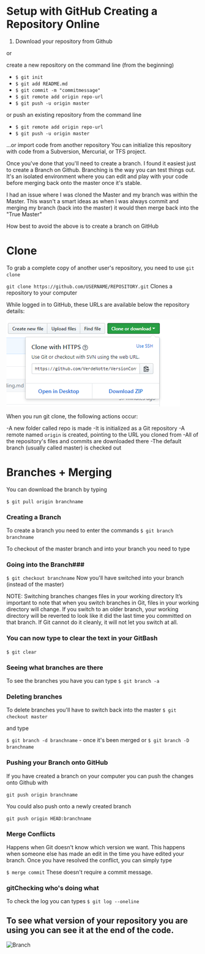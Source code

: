 # Setup with GitHub Creating a Repository Online

1) Download your repository from Github

or

create a new repository on the command line (from the beginning)

- `$ git init`
- `$ git add README.md`
- `$ git commit -m "commitmessage" `
- `$ git remote add origin repo-url`
- `$ git push -u origin master`

or push an existing repository from the command line

- `$ git remote add origin repo-url`
- `$ git push -u origin master`

…or import code from another repository
You can initialize this repository with code from a Subversion, Mercurial, or TFS project.


Once you've done that you'll need to create a branch. I found it easiest just to create a Branch on Github. Branching is the way you can test things out. It's an isolated environment where you can edit and play with your code before merging back onto the master once it's stable.

I had an issue where I was cloned the Master and my branch was within the Master. This wasn't a smart ideas as when I was always commit and merging my branch (back into the master) it would then merge back into the "True Master"

How best to avoid the above is to create a branch on GitHub


# Clone
To grab a complete copy of another user's repository, you need to use `git clone`

`git clone https://github.com/USERNAME/REPOSITORY.git`
Clones a repository to your computer

While logged in to GitHub, these URLs are available below the repository details:

![Clone](https://github.com/VerdeNotte/VersionControl-Git-Github/blob/master/Clone.PNG "Clone URL")

When you run git clone, the following actions occur:

-A new folder called repo is made
-It is initialized as a Git repository
-A remote named `origin` is created, pointing to the URL you cloned from
-All of the repository's files and commits are downloaded there
-The default branch (usually called master) is checked out


# Branches + Merging #

You can download the branch by typing

`$ git pull origin branchname`

### Creating a Branch
To create a branch you need to enter the commands
`$ git branch branchname`

To checkout of the master branch and into your branch you need to type

### Going into the Branch###

`$ git checkout branchname`
Now you'll have switched into your branch (instead of the master)

NOTE: Switching branches changes files in your working directory
It’s important to note that when you switch branches in Git, files in your working directory will change. If you switch to an older branch, your working directory will be reverted to look like it did the last time you committed on that branch. If Git cannot do it cleanly, it will not let you switch at all.

### You can now type to clear the text in your GitBash

`$ git clear`

### Seeing what branches are there

To see the branches you have you can type
`$ git branch -a`

### Deleting branches

To delete branches you'll have to switch back into the master
`$ git checkout master`

and type

`$ git branch -d branchname` - once it's been merged or
`$ git branch -D branchname`

### Pushing your Branch onto GitHub

If you have created a branch on your computer you can push the changes onto Github with

`git push origin branchname`

You could also push onto a newly created branch

`git push origin HEAD:branchname`



### Merge Conflicts ###
Happens when Git doesn't know which version we want. This happens when someone else has made an edit in the time you have edited your branch. Once you have resolved the conflict, you can simply type

`$ merge commit` These doesn't require a commit message.

### gitChecking who's doing what

To check the log you can types
`$ git log --oneline`

## To see what version of your repository you are using you can see it at the end of the code.

![Branch](https://github.com/VerdeNotte/VersionControl-Git-Github/blob/master/Switching%20Branches.PNG"Branching")
